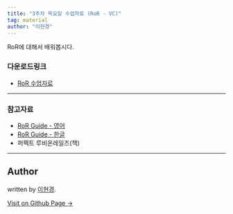 ```yaml
---
title: "3주차 목요일 수업자료 (RoR - VC)"
tag: material
author: "이현경"
---
```


RoR에 대해서 배워봅시다.

### 다운로드링크

- [RoR 수업자료](https://github.com/likelionkonkuk/w3_material_6th)

---

### 참고자료
- [RoR Guide - 영어](http://guides.rubyonrails.org/)
- [RoR Guide - 한글](http://guides.rorlab.org/)
- 퍼펙트 루비온레일즈(책)

---

## Author

written by [이현경](https://hyunkyung12.github.io).

<a href="https://hyunkyung12.github.io" target="_blank" class="btn btn-black"><i class="fa fa-github fa-lg"></i> Visit on Github Page &rarr;</a>
